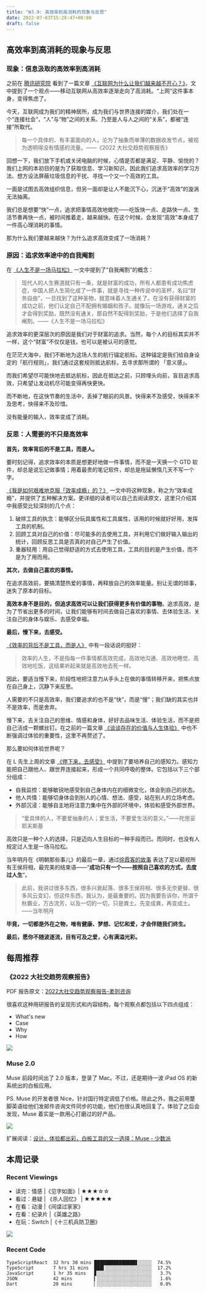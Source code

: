 ```yaml
---
title: "WJ.9: 高效率到高消耗的现象与反思"
date: 2022-07-03T15:28:47+08:00
draft: false
---
```


## 高效率到高消耗的现象与反思

### 现象：信息汲取的高效率到高消耗

之前在 [腾讯研究院](https://www.tisi.org/) 看到了一篇文章 [《互联网为什么让我们越来越不开心？》](https://www.tisi.org/23404)，文中提到了一个观点——移动互联网从高效率逐渐走向了高消耗。“上网”这件事本身，变得焦虑了。

今天，互联网成为我们的精神居所，成为我们与世界连接的媒介，我们处在一个“连接社会”，“人”与“物”之间的关系、乃至是人与人之间的“关系”，都被“连接”所取代。

> 每一个具体的、有丰富面向的人，沦为了抽象而单薄的数据收发节点，被视为透明得没有情感的流量。——《2022 大社交趋势观察报告》

回想一下，我们放下手机或关闭电脑的时候，心情是否都是满足、平静、愉悦的？我们上网的本初目的是为了获取信息、学习新知识，因此我们追求高效率的学习方法、想方设法屏蔽垃圾信息的干扰、寻找一个又一个高效的工具。

一面是试图去高效组织信息，但另一面却是让人不能沉下心，沉迷于“高效”的漩涡无法抽离。

我们总是想要“快”一点，追求把事情高效地做完——吃饭快一点、走路快一点、生活节奏再快一点，被时间推着走，越来越快。在这个时候，会发现“高效”本身成了一件高心理消耗的事情。

那为什么我们要越来越快？为什么追求高效变成了一场消耗？

### 原因：追求效率途中的自我阉割

在 [《人生不是一场马拉松》](https://mp.weixin.qq.com/s?__biz=MzUxMzk0MjU2Ng==&mid=2247488149&idx=1&sn=7c819c115cfb91b22344d9714a5e6253) 一文中提到了“自我阉割”的概念：

> 现代人的人生赛道就只有一条，就是财富的成功，所有人都患有成功焦虑症，中国人把人生简化成了一件事，就是寻找一种传说中的圣杯，名曰“财务自由”，一旦找到了这种圣物，就意味着人生通关了。在没有获得财富的成功之前，他们认定自己不配拥有婚姻和孩子。就像玩一场游戏，通关之后才会得到奖励，既然没有通关，那自然不配得到奖励，于是他们选择了自我阉割。——《人生不是一场马拉松》

追求效率的更深层次的原因是我们对于财富的追求。当然，每个人的目标其实并不一样，这个“财富”不仅仅是钱，也可以是被认可的感觉。

在茫茫大海中，我们不断地为这场人生的航行锚定航标。这种锚定是我们给自身设定的「航行规则」，我们通过这套规则抵达航标，去寻求那所谓的 「意义感」。

而我们希望尽可能快地去抵达航标，因此在抵达之前，只顾埋头向前，盲目追求高效，只希望让发动机尽可能变得再快更快。

而不断地，在这快节奏的生活中，丢掉了眼前的风景。快得来不及感受，快得来不及思考，快得来不及珍惜。

没有能量的输入，效率变成了消耗。

### 反思：人需要的不只是高效率

**首先，效率背后的不是工具，而是人。**

要时刻记得，追求效率的本质是想更好地做一件事情，而不是一天换一个 GTD 软件，却总是说忘记做事情；用着最贵的笔记软件，却总是拖延懒惰几天不写一个字。

[《我是如何艰难地克服「效率成瘾」的？》](https://sspai.com/post/71518) 一文中将这种现象，称之为“效率成瘾”，并提供了五种解决方案。更详细的读者可以自己去阅读原文，这里只介绍其中我感受比较深刻的几个点：

1. 破除工具的执念：能够区分玩具属性和工具属性，该用的时候就好好用，发挥工具的机制。
2. 回顾工具对自己的价值：尽可能多的去使用工具，并利用它们做好输入输出的统计，回顾反思工具是否真的对自己产生了价值。
3. 重器轻用：用自己觉得舒适的方式去使用工具，工具的目的是产生价值，而不是为了用而用。

**其次，去做自己喜欢的事情。**

在追求高效前，要搞清楚热爱的事情，再释放自己的效率能量。别让无谓的琐事，迷失了原本的目标。

**高效本身不是目的，但追求高效可以让我们获得更多有价值的事物**。追求高效，是为了节省出更多的时间，让我们能够有时间去做自己喜欢的事情、去体验生活、关注自己的身体与娱乐、去感受幸福。

**最后，慢下来，去感受。**

[《效率的背后不是工具，而是人》](https://sspai.com/post/71760) 中有一段话说的挺好：

> 效率的人生，不是指每一件事情都高效完成，高效地沟通、高效地睡觉、高效地吃饭，这结果听起来就是高效地去死一样。

因此，要适当慢下来，阶段性地把注意力从手头上在做的事情转移开来，把焦点放在自己身上，沉静下来反思。

人需要的不只是高效率，我们要追求的也不是“快”，而是“慢”；我们缺的其实也并不是效率，而是舍弃。

慢下来，去关注自己的思维、情感和身体，好好去品味生活、体验生活，而不是把自己活成一颗螺丝钉。在之前的一篇文章 [《谈谈存在的价值与人生体验》](https://me.ursb.me/archives/299.html) 中也不断强调过体验的重要性，这里不再赘述了。

那么要如何体验世界呢？

在 L 先生上周的文章 [《停下来，去感受》](https://mp.weixin.qq.com/s?__biz=MzAxNTY0NjEzNg==&mid=2247486949&idx=1&sn=99796e747dc28decf35a0c48cf7dda79) 中提到了要培养自己的感知力。感知力能把自己跟他人、跟世界连接起来，形成一个共同呼吸的整体。它包括以下三个部分组成：

- 自我监控：能够敏锐地感受到自己身体内在的细微变化，体会到自己的状态。  
- 他人共情：能够切身体会到别人的心情、想法、感受，站在别人的立场考虑。  
- 外部沉浸：能够自主地将注意力集中在外部的环境中，体验和感受外部世界。  


> “爱具体的人，不要爱抽象的人；爱生活，不要爱生活的意义。”——陀思妥耶夫斯基

高效只是一种个人的选择，只是迈向人生目标的一种手段而已。而同时，也没有人规定过人生是一场马拉松。

当年明月在《明朝那些事儿》的最后一章，通过[徐霞客的故事](https://www.zhihu.com/question/47436256/answer/2385014334) 表达了足以藐视所有王侯将相，最完美的结束语——“**成功只有一个——按照自己喜欢的方式，去度过人生**”。

> 此前，我讲过很多东西，很多兴衰起落、很多王侯将相、很多无奈更替、很多风云变幻，但这件东西，我认为，是最重要的。因为我要告诉你，所谓千秋霸业，万古流芳，以及一切的一切，只是粪土。先变成粪，再变成土。——当年明月

**毕竟，一切都是外在之物，唯有健康、梦想、记忆和爱，才会伴随我们终生。**

**最后，愿你不随波逐流，目有可及之爱，心有满溢光彩。**
## 每周推荐

### 《2022 大社交趋势观察报告》

PDF 报告原文：[2022大社交趋势观察报告-袤则咨询](https://docs.qq.com/pdf/DZVV5aXBOSWZ5TEFW?)

很喜欢这种用研报告的呈现形式和内容结构，每个观察点都包括以下四点组成：

- What's new
- Case
- Why
- How

![](https://airing.ursb.me/image/blog/2022070301.png)

### Muse 2.0

Muse 前段时间出了 2.0 版本，登录了 Mac。不过，还是期待一波 iPad OS 的新系统出的白板应用。

PS. Muse 的开发者很 Nice，针对国行特定调低了价格。除此之外，我之前用蹩脚英语给他们发邮件咨询文件同步的功能，他们也很认真地回复了。体验了之后会发现，Muse 着实是一款用心打磨过的好产品。

![](https://airing.ursb.me/image/blog/2022070302.png)

扩展阅读：[设计、体验都出彩，白板工具的又一选择：Muse - 少数派](https://sspai.com/post/74009)

## 本周记录 

### Recent Viewings
- 读完：情感 |《见字如面》| ★★★☆☆
- 看过：悬疑 | 《杀人回忆》 | ★★★★★
- 在看：动漫 |《间谍过家家》
- 在看：纪录片 |《英雄之路》
- 在玩：Switch |《十三机兵防卫圈》

![](https://airing.ursb.me/image/blog/2022070303.png)

### Recent Code

```
TypeScriptReact  32 hrs 30 mins ███████████████▋░░░░░  74.5%
TypeScript       7 hrs 31 mins  ███▌░░░░░░░░░░░░░░░░░  17.2%
JavaScript       1 hr 35 mins   ▊░░░░░░░░░░░░░░░░░░░░   3.7%
JSON             42 mins        ▎░░░░░░░░░░░░░░░░░░░░   1.6%
Dart             20 mins        ▏░░░░░░░░░░░░░░░░░░░░   0.8%
```
